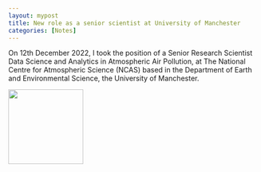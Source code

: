 ```yaml
---
layout: mypost
title: New role as a senior scientist at University of Manchester
categories: [Notes]
---
```


On 12th December 2022, I took the position of a Senior Research Scientist Data Science and Analytics in Atmospheric Air Pollution, at The National Centre for Atmospheric Science (NCAS) based in the Department of Earth and Environmental Science, the University of Manchester.


<img src='IMG_0276.webp' align='center' style='width: 150px'/> <br><br>
